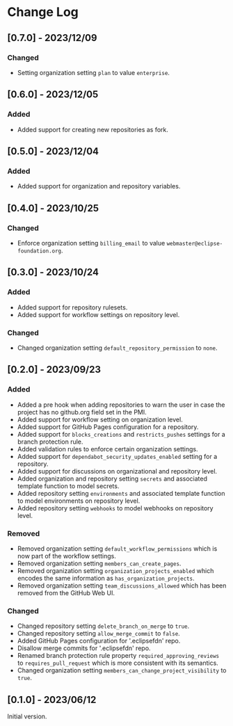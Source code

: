# Change Log

## [0.7.0] - 2023/12/09

### Changed

- Setting organization setting `plan` to value `enterprise`.


## [0.6.0] - 2023/12/05

### Added

- Added support for creating new repositories as fork.


## [0.5.0] - 2023/12/04

### Added

- Added support for organization and repository variables.


## [0.4.0] - 2023/10/25

### Changed

- Enforce organization setting `billing_email` to value `webmaster@eclipse-foundation.org`.


## [0.3.0] - 2023/10/24

### Added

- Added support for repository rulesets.
- Added support for workflow settings on repository level.

### Changed

- Changed organization setting `default_repository_permission` to `none`.


## [0.2.0] - 2023/09/23

### Added

- Added a pre hook when adding repositories to warn the user in case the project has no github.org field set in the PMI.
- Added support for workflow setting on organization level.
- Added support for GitHub Pages configuration for a repository.
- Added support for `blocks_creations` and `restricts_pushes` settings for a branch protection rule.
- Added validation rules to enforce certain organization settings.
- Added support for `dependabot_security_updates_enabled` setting for a repository.
- Added support for discussions on organizational and repository level.
- Added organization and repository setting `secrets` and associated template function to model secrets.
- Added repository setting `environments` and associated template function to model environments on repository level.
- Added repository setting `webhooks` to model webhooks on repository level.

### Removed

- Removed organization setting `default_workflow_permissions` which is now part of the workflow settings.
- Removed organization setting `members_can_create_pages`.
- Removed organization setting `organization_projects_enabled` which encodes the same information as `has_organization_projects`.
- Removed organization setting `team_discussions_allowed` which has been removed from the GitHub Web UI.

### Changed

- Changed repository setting `delete_branch_on_merge` to `true`.
- Changed repository setting `allow_merge_commit` to `false`.
- Added GitHub Pages configuration for '.eclipsefdn' repo.
- Disallow merge commits for '.eclipsefdn' repo.
- Renamed branch protection rule property `required_approving_reviews` to `requires_pull_request` which is more consistent with its semantics.
- Changed organization setting `members_can_change_project_visibility` to `true`.


## [0.1.0] - 2023/06/12

Initial version.
